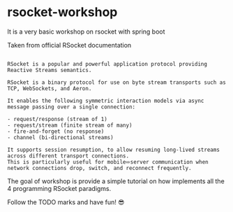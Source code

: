 # rsocket-workshop
It is a very basic workshop on rsocket with spring boot

Taken from official RSocket documentation 
```

RSocket is a popular and powerful application protocol providing Reactive Streams semantics.

RSocket is a binary protocol for use on byte stream transports such as TCP, WebSockets, and Aeron.

It enables the following symmetric interaction models via async message passing over a single connection:

- request/response (stream of 1)
- request/stream (finite stream of many)
- fire-and-forget (no response)
- channel (bi-directional streams)  

It supports session resumption, to allow resuming long-lived streams across different transport connections. 
This is particularly useful for mobile⬄server communication when network connections drop, switch, and reconnect frequently.

```

The goal of workshop is provide a simple tutorial on how implements all the 4 programming RSocket paradigms.

Follow the TODO marks and have fun! 😎 